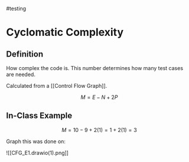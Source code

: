 #testing 

# Cyclomatic Complexity

## Definition

How complex the code is. This number determines how many test cases are needed.

Calculated from a [[Control Flow Graph]].

$$M = E-N+2P$$

## In-Class Example

$$ M = 10 - 9 + 2(1) = 1+2(1) = 3 $$  

Graph this was done on:

![[CFG_E1.drawio(1).png]]
